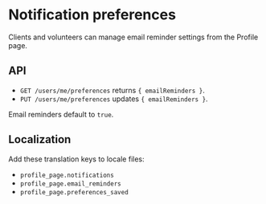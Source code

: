 # Notification preferences

Clients and volunteers can manage email reminder settings from the Profile page.

## API
- `GET /users/me/preferences` returns `{ emailReminders }`.
- `PUT /users/me/preferences` updates `{ emailReminders }`.

Email reminders default to `true`.

## Localization
Add these translation keys to locale files:
- `profile_page.notifications`
- `profile_page.email_reminders`
- `profile_page.preferences_saved`
